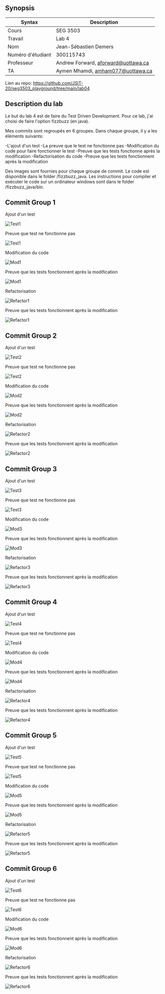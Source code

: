 ## Synopsis

| Syntax | Description |
| --- | --- |
| Cours | SEG 3503 |
| Travail | Lab 4 |
| Nom | Jean-Sébastien Demers |
| Numéro d'étudiant | 300115743 |
| Professeur | Andrew Forward, aforward@uottawa.ca |
| TA | Aymen Mhamdi, amham077@uottawa.ca |


Lien au repo: https://github.com/JSIT-20/seg3503_playground/tree/main/lab04

## Description du lab

Le but du lab 4 est de faire du Test Driven Development. Pour ce lab, j'ai choisi de faire l'option fizzbuzz (en java).

Mes commits sont regroupés en 6 groupes. Dans chaque groupe, il y a les éléments suivants:

-L'ajout d'un test
-La preuve que le test ne fonctionne pas
-Modification du code pour faire fonctionner le test
-Preuve que les tests fonctionne après la modification
-Refactorisation du code
-Preuve que les tests fonctionnent après la modification

Des images sont fournies pour chaque groupe de commit. Le code est disponible dans le folder /fizzbuzz_java. Les instructions pour compiler et exécuter le code sur un ordinateur windows sont dans le folder /fizzbuzz_java/bin.



## Commit Group 1

Ajout d'un test

![Test1](assets/CommitGroup1/Test1.PNG)

Preuve que test ne fonctionne pas

![Test1](assets/CommitGroup1/TestNotWorking1.PNG)

Modification du code

![Mod1](assets/CommitGroup1/Modification1.PNG)

Preuve que les tests fonctionnent après la modification

![Mod1](assets/CommitGroup1/TestWorkingAfterModification1.PNG)

Refactorisation

![Refactor1](assets/CommitGroup1/Refactor1.PNG)

Preuve que les tests fonctionnent après la modification

![Refactor1](assets/CommitGroup1/TestWorkingAfterRefactor1.PNG)

## Commit Group 2

Ajout d'un test

![Test2](assets/CommitGroup2/Test2.PNG)

Preuve que test ne fonctionne pas

![Test2](assets/CommitGroup2/TestNotWorking2.PNG)

Modification du code

![Mod2](assets/CommitGroup2/Modification2.PNG)

Preuve que les tests fonctionnent après la modification

![Mod2](assets/CommitGroup2/TestWorkingAfterModification2.PNG)

Refactorisation

![Refactor2](assets/CommitGroup2/Refactor2.PNG)

Preuve que les tests fonctionnent après la modification

![Refactor2](assets/CommitGroup2/TestWorkingAfterRefactor2.PNG)

## Commit Group 3

Ajout d'un test

![Test3](assets/CommitGroup3/Test3.PNG)

Preuve que test ne fonctionne pas

![Test3](assets/CommitGroup3/TestNotWorking3.PNG)

Modification du code

![Mod3](assets/CommitGroup3/Modification3.PNG)

Preuve que les tests fonctionnent après la modification

![Mod3](assets/CommitGroup3/TestWorkingAfterModification3.PNG)

Refactorisation

![Refactor3](assets/CommitGroup3/Refactor3.PNG)

Preuve que les tests fonctionnent après la modification

![Refactor3](assets/CommitGroup3/TestWorkingAfterRefactor3.PNG)

## Commit Group 4

Ajout d'un test

![Test4](assets/CommitGroup4/Test4.PNG)

Preuve que test ne fonctionne pas

![Test4](assets/CommitGroup4/TestNotWorking4.PNG)

Modification du code

![Mod4](assets/CommitGroup4/Modification4.PNG)

Preuve que les tests fonctionnent après la modification

![Mod4](assets/CommitGroup4/TestWorkingAfterModification4.PNG)

Refactorisation

![Refactor4](assets/CommitGroup4/Refactor4.PNG)

Preuve que les tests fonctionnent après la modification

![Refactor4](assets/CommitGroup4/TestWorkingAfterRefactor4.PNG)

## Commit Group 5

Ajout d'un test

![Test5](assets/CommitGroup5/Test5.PNG)

Preuve que test ne fonctionne pas

![Test5](assets/CommitGroup5/TestNotWorking5.PNG)

Modification du code

![Mod5](assets/CommitGroup5/Modification5.PNG)

Preuve que les tests fonctionnent après la modification

![Mod5](assets/CommitGroup5/TestWorkingAfterModification5.PNG)

Refactorisation

![Refactor5](assets/CommitGroup5/Refactor5.PNG)

Preuve que les tests fonctionnent après la modification

![Refactor5](assets/CommitGroup5/TestWorkingAfterRefactor5.PNG)

## Commit Group 6

Ajout d'un test

![Test6](assets/CommitGroup6/Test6.PNG)

Preuve que test ne fonctionne pas

![Test6](assets/CommitGroup6/TestNotWorking6.PNG)

Modification du code

![Mod6](assets/CommitGroup6/Modification6.PNG)

Preuve que les tests fonctionnent après la modification

![Mod6](assets/CommitGroup6/TestWorkingAfterModification6.PNG)

Refactorisation

![Refactor6](assets/CommitGroup6/Refactor6.PNG)

Preuve que les tests fonctionnent après la modification

![Refactor6](assets/CommitGroup6/TestWorkingAfterRefactor6.PNG)